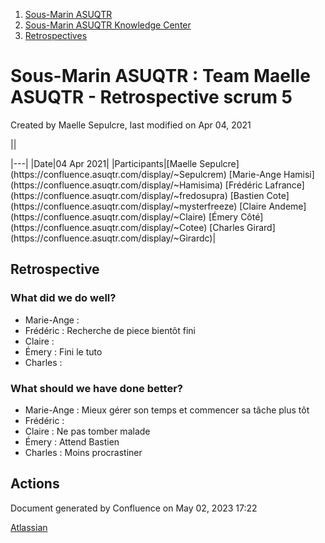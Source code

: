 1. [Sous-Marin ASUQTR](index.html)
2. [Sous-Marin ASUQTR Knowledge Center](Sous-Marin-ASUQTR-Knowledge-Center_5144578.html)
3. [Retrospectives](Retrospectives_39223358.html)

# Sous-Marin ASUQTR : Team Maelle ASUQTR - Retrospective scrum 5

Created by Maelle Sepulcre, last modified on Apr 04, 2021

||
<colgroup><col /><col /></colgroup>|---|
|Date|<time>04 Apr 2021</time>|
|Participants|[Maelle Sepulcre](https://confluence.asuqtr.com/display/~Sepulcrem) [Marie-Ange Hamisi](https://confluence.asuqtr.com/display/~Hamisima) [Fr&eacute;d&eacute;ric Lafrance](https://confluence.asuqtr.com/display/~fredosupra) [Bastien Cote](https://confluence.asuqtr.com/display/~mysterfreeze) [Claire Andeme](https://confluence.asuqtr.com/display/~Claire) [&Eacute;mery C&ocirc;t&eacute;](https://confluence.asuqtr.com/display/~Cotee) [Charles Girard](https://confluence.asuqtr.com/display/~Girardc)|
  

## Retrospective

### What did we do well?

* Marie-Ange :
* Frédéric : Recherche de piece bientôt fini
* Claire :
* Émery : Fini le tuto
* Charles :

### What should we have done better?

* Marie-Ange : Mieux gérer son temps et commencer sa tâche plus tôt
* Frédéric :
* Claire : Ne pas tomber malade
* Émery : Attend Bastien
* Charles : Moins procrastiner

## Actions

Document generated by Confluence on May 02, 2023 17:22

[Atlassian](https://www.atlassian.com/)